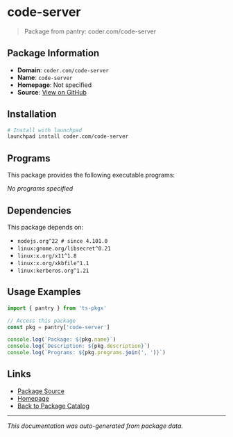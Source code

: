 # code-server

> Package from pantry: coder.com/code-server

## Package Information

- **Domain**: `coder.com/code-server`
- **Name**: `code-server`
- **Homepage**: Not specified
- **Source**: [View on GitHub](https://github.com/pkgxdev/pantry/tree/main/projects/coder.com/code-server/package.yml)

## Installation

```bash
# Install with launchpad
launchpad install coder.com/code-server
```

## Programs

This package provides the following executable programs:

*No programs specified*

## Dependencies

This package depends on:

- `nodejs.org^22 # since 4.101.0`
- `linux:gnome.org/libsecret^0.21`
- `linux:x.org/x11^1.8`
- `linux:x.org/xkbfile^1.1`
- `linux:kerberos.org^1.21`

## Usage Examples

```typescript
import { pantry } from 'ts-pkgx'

// Access this package
const pkg = pantry['code-server']

console.log(`Package: ${pkg.name}`)
console.log(`Description: ${pkg.description}`)
console.log(`Programs: ${pkg.programs.join(', ')}`)
```

## Links

- [Package Source](https://github.com/pkgxdev/pantry/tree/main/projects/coder.com/code-server/package.yml)
- [Homepage](#)
- [Back to Package Catalog](../../../package-catalog.md)

---

*This documentation was auto-generated from package data.*
